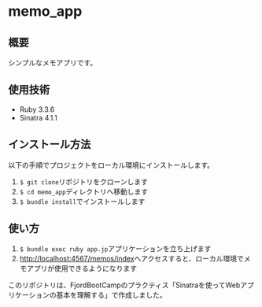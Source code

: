 # memo_app
## 概要
シンプルなメモアプリです。
## 使用技術
- Ruby 3.3.6
- Sinatra 4.1.1
## インストール方法
以下の手順でプロジェクトをローカル環境にインストールします。
1. `$ git clone`リポジトリをクローンします
2. `$ cd memo_app`ディレクトリへ移動します
3. `$ bundle install`でインストールします
## 使い方
1. `$ bundle exec ruby app.jp`アプリケーションを立ち上げます
2. [http://localhost:4567/memos/index](http://localhost:4567/memos/index)へアクセスすると、ローカル環境でメモアプリが使用できるようになります

このリポジトリは、FjordBootCampのプラクティス「Sinatraを使ってWebアプリケーションの基本を理解する」で作成しました。

